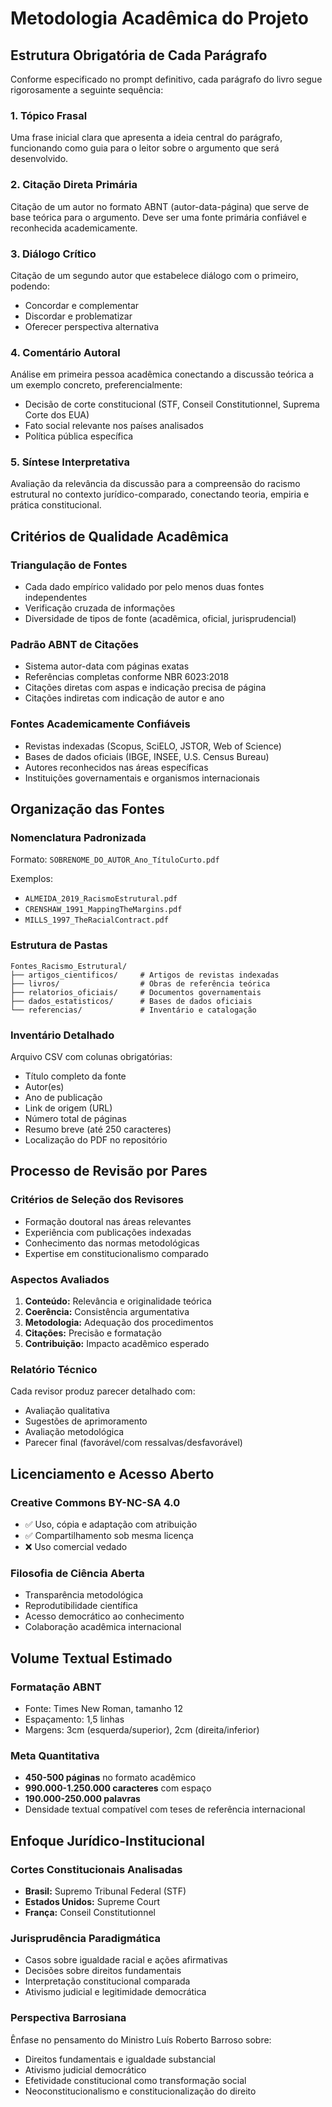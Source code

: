 # Metodologia Acadêmica do Projeto

## Estrutura Obrigatória de Cada Parágrafo

Conforme especificado no prompt definitivo, cada parágrafo do livro segue rigorosamente a seguinte sequência:

### 1. Tópico Frasal
Uma frase inicial clara que apresenta a ideia central do parágrafo, funcionando como guia para o leitor sobre o argumento que será desenvolvido.

### 2. Citação Direta Primária
Citação de um autor no formato ABNT (autor-data-página) que serve de base teórica para o argumento. Deve ser uma fonte primária confiável e reconhecida academicamente.

### 3. Diálogo Crítico
Citação de um segundo autor que estabelece diálogo com o primeiro, podendo:
- Concordar e complementar
- Discordar e problematizar  
- Oferecer perspectiva alternativa

### 4. Comentário Autoral
Análise em primeira pessoa acadêmica conectando a discussão teórica a um exemplo concreto, preferencialmente:
- Decisão de corte constitucional (STF, Conseil Constitutionnel, Suprema Corte dos EUA)
- Fato social relevante nos países analisados
- Política pública específica

### 5. Síntese Interpretativa
Avaliação da relevância da discussão para a compreensão do racismo estrutural no contexto jurídico-comparado, conectando teoria, empiria e prática constitucional.

## Critérios de Qualidade Acadêmica

### Triangulação de Fontes
- Cada dado empírico validado por pelo menos duas fontes independentes
- Verificação cruzada de informações
- Diversidade de tipos de fonte (acadêmica, oficial, jurisprudencial)

### Padrão ABNT de Citações
- Sistema autor-data com páginas exatas
- Referências completas conforme NBR 6023:2018
- Citações diretas com aspas e indicação precisa de página
- Citações indiretas com indicação de autor e ano

### Fontes Academicamente Confiáveis
- Revistas indexadas (Scopus, SciELO, JSTOR, Web of Science)
- Bases de dados oficiais (IBGE, INSEE, U.S. Census Bureau)
- Autores reconhecidos nas áreas específicas
- Instituições governamentais e organismos internacionais

## Organização das Fontes

### Nomenclatura Padronizada
Formato: `SOBRENOME_DO_AUTOR_Ano_TítuloCurto.pdf`

Exemplos:
- `ALMEIDA_2019_RacismoEstrutural.pdf`
- `CRENSHAW_1991_MappingTheMargins.pdf`
- `MILLS_1997_TheRacialContract.pdf`

### Estrutura de Pastas
```
Fontes_Racismo_Estrutural/
├── artigos_cientificos/     # Artigos de revistas indexadas
├── livros/                  # Obras de referência teórica
├── relatorios_oficiais/     # Documentos governamentais
├── dados_estatisticos/      # Bases de dados oficiais
└── referencias/             # Inventário e catalogação
```

### Inventário Detalhado
Arquivo CSV com colunas obrigatórias:
- Título completo da fonte
- Autor(es)
- Ano de publicação
- Link de origem (URL)
- Número total de páginas
- Resumo breve (até 250 caracteres)
- Localização do PDF no repositório

## Processo de Revisão por Pares

### Critérios de Seleção dos Revisores
- Formação doutoral nas áreas relevantes
- Experiência com publicações indexadas
- Conhecimento das normas metodológicas
- Expertise em constitucionalismo comparado

### Aspectos Avaliados
1. **Conteúdo:** Relevância e originalidade teórica
2. **Coerência:** Consistência argumentativa
3. **Metodologia:** Adequação dos procedimentos
4. **Citações:** Precisão e formatação
5. **Contribuição:** Impacto acadêmico esperado

### Relatório Técnico
Cada revisor produz parecer detalhado com:
- Avaliação qualitativa
- Sugestões de aprimoramento
- Avaliação metodológica
- Parecer final (favorável/com ressalvas/desfavorável)

## Licenciamento e Acesso Aberto

### Creative Commons BY-NC-SA 4.0
- ✅ Uso, cópia e adaptação com atribuição
- ✅ Compartilhamento sob mesma licença
- ❌ Uso comercial vedado

### Filosofia de Ciência Aberta
- Transparência metodológica
- Reprodutibilidade científica
- Acesso democrático ao conhecimento
- Colaboração acadêmica internacional

## Volume Textual Estimado

### Formatação ABNT
- Fonte: Times New Roman, tamanho 12
- Espaçamento: 1,5 linhas
- Margens: 3cm (esquerda/superior), 2cm (direita/inferior)

### Meta Quantitativa
- **450-500 páginas** no formato acadêmico
- **990.000-1.250.000 caracteres** com espaço
- **190.000-250.000 palavras**
- Densidade textual compatível com teses de referência internacional

## Enfoque Jurídico-Institucional

### Cortes Constitucionais Analisadas
- **Brasil:** Supremo Tribunal Federal (STF)
- **Estados Unidos:** Supreme Court
- **França:** Conseil Constitutionnel

### Jurisprudência Paradigmática
- Casos sobre igualdade racial e ações afirmativas
- Decisões sobre direitos fundamentais
- Interpretação constitucional comparada
- Ativismo judicial e legitimidade democrática

### Perspectiva Barrosiana
Ênfase no pensamento do Ministro Luís Roberto Barroso sobre:
- Direitos fundamentais e igualdade substancial
- Ativismo judicial democrático
- Efetividade constitucional como transformação social
- Neoconstitucionalismo e constitucionalização do direito
